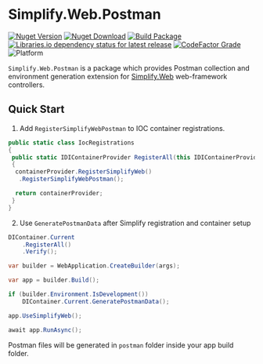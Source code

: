 # Simplify.Web.Postman

[![Nuget Version](https://img.shields.io/nuget/v/Simplify.Web.Postman)](https://www.nuget.org/packages/Simplify.Web.Postman/)
[![Nuget Download](https://img.shields.io/nuget/dt/Simplify.Web.Postman)](https://www.nuget.org/packages/Simplify.Web.Postman/)
[![Build Package](https://github.com/SimplifyNet/Simplify.Web.Postman/actions/workflows/build.yml/badge.svg)](https://github.com/SimplifyNet/Simplify.Web.Postman/actions/workflows/build.yml)[![Libraries.io dependency status for latest release](https://img.shields.io/librariesio/release/nuget/Simplify.Web.Postman)](https://libraries.io/nuget/Simplify.Web.Postman)
[![CodeFactor Grade](https://img.shields.io/codefactor/grade/github/SimplifyNet/Simplify.Web.Postman)](https://www.codefactor.io/repository/github/simplifynet/Simplify.Web.Postman)
![Platform](https://img.shields.io/badge/platform-.NET%206.0%20%7C%20.NET%20Standard%202.0-lightgrey)

`Simplify.Web.Postman` is a package which provides Postman collection and environment generation extension for [Simplify.Web](https://github.com/SimplifyNet/Simplify.Web) web-framework controllers.

## Quick Start

1. Add `RegisterSimplifyWebPostman` to IOC container registrations.

```csharp
public static class IocRegistrations
{
 public static IDIContainerProvider RegisterAll(this IDIContainerProvider containerProvider)
 {
  containerProvider.RegisterSimplifyWeb()
   .RegisterSimplifyWebPostman();

  return containerProvider;
 }
}
```

2. Use `GeneratePostmanData` after Simplify registration and container setup

```csharp
DIContainer.Current
    .RegisterAll()
    .Verify();

var builder = WebApplication.CreateBuilder(args);

var app = builder.Build();

if (builder.Environment.IsDevelopment())
    DIContainer.Current.GeneratePostmanData();

app.UseSimplifyWeb();

await app.RunAsync();
```

Postman files will be generated in `postman` folder inside your app build folder.
